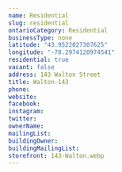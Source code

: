 ```yaml
---
name: Residential
slug: residential
ontarioCategory: Residential
businessType: none
latitude: "43.9522027307625"
longitude: "-78.2974120974541"
residential: true
vacant: false
address: 143 Walton Street
title: Walton-143
phone:
website:
facebook:
instagram:
twitter:
ownerName:
mailingList:
buildingOwner:
buildingMailingList:
storefront: 143-Walton.webp
---
```



